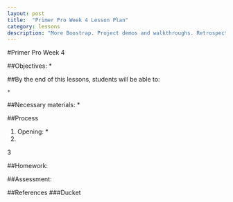```yaml
---
layout: post
title:  "Primer Pro Week 4 Lesson Plan"
category: lessons
description: "More Boostrap. Project demos and walkthroughs. Retrospective & next steps."
---
```

#Primer Pro Week 4

##Objectives:
	*

##By the end of this lessons, students will be able to:

	*

##Necessary materials:
	*

##Process
1. Opening:
	*
2.
3

##Homework:


##Assessment:


##References
	###Ducket
